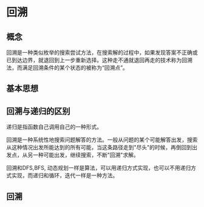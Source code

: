# 回溯
## 概念
回溯是一种类似枚举的搜索尝试方法，在搜索解的过程中，如果发现答案不正确或已到达边界，就退回到上一步重新选择。这种走不通就退回再走的技术称为回溯法，而满足回溯条件的某个状态的被称为“回溯点”。
## 基本思想

## 回溯与递归的区别
递归是指函数自己调用自己的一种形式。

回溯是一种系统性地搜索问题解答的方法。一般从问题的某个可能解答出发，搜索从这种情况出发所能达到的所有可能，当这条路径走到"尽头"的时候，再倒回到出发点，从另一种可能出发，继续搜索，不断"回溯"求解。

回溯和DFS,BFS, 动态规划一样是算法，可以用递归方式实现，也可以不用递归方式实现，而递归和循环，迭代一样是一种方法。
## 回溯

